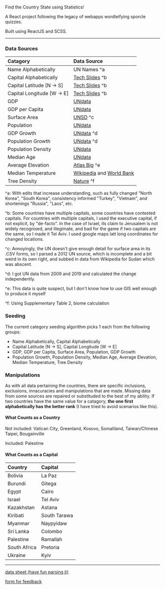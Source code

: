 Find the Country State using Statistics! 


A React project following the legacy of webapps wordleifying sporcle quizzes. 

Built using ReactJS and SCSS.

---

### Data Sources

| Catagory | Data Source |
| :--- | :--- |
| Name Alphabetically | UN Names ^a |
| Capital Alphabetically | [Tech Slides](http://techslides.com/list-of-countries-and-capitals) ^b|
| Capital Latitude [N → S] | [Tech Slides](http://techslides.com/list-of-countries-and-capitals) ^b |
| Capital Longitude [W → E] | [Tech Slides](http://techslides.com/list-of-countries-and-capitals) ^b |
| GDP | [UNdata](https://data.un.org/) |
| GDP per Capita | [UNdata](https://data.un.org/) |
| Surface Area | [UNSD](https://gist.github.com/9ps/eee96f40fe8946e674fb365f30f02d27) ^c|
| Population | [UNdata](https://data.un.org/) |
| GDP Growth | [UNdata](https://data.un.org/) ^d |
| Population Growth | [UNdata](https://data.un.org/) ^d |
| Population Density | [UNdata](https://data.un.org/) |
| Median Age | [UNdata](https://data.un.org/) |
| Average Elevation | [Atlas Big](https://www.atlasbig.com/en-us/countries-average-elevation) ^e|
| Median Temperature | [Wikipedia](https://en.wikipedia.org/wiki/List_of_countries_by_average_yearly_temperature) and [World Bank](https://climateknowledgeportal.worldbank.org/)|
| Tree Density | [Nature](https://www.nature.com/articles/nature14967) ^f|

^a: With edits that increase understanding, such as fully changed "North Korea", "South Korea", consistency informed "Turkey", "Vietnam", and shortenings "Russia", "Laos", etc.

^b: Some countries have multiple capitals, some countries have contested capitals. For countries with multiple capitals, I used the executive capital, if not explicit, by "de-facto". In the case of Israel, its claim to Jerusalem is not widely recognised, and illegimate, and bad for the game if two capitals are the same, so I made it Tel Aviv. I used google maps latt long coordinates for changed locations.

^c: Annoyingly, the UN doesn't give enough detail for surface area in its .CSV forms, so I parsed a 2012 UN source, which is incomplete and a bit weird in its own right, and subbed in data from Wikipedia for Sudan which was abscent.

^d: I got UN data from 2009 and 2019 and calculated the change independently.

^e: This data is quite suspect, but I don't know how to use GIS well enough to produce it myself

^f: Using Supplementary Table 2, biome calculation

### Seeding

The current category seeding algorithm picks 1 each from the following groups:
* Name Alphabetically, Capital Alphabetically
* Capital Latitude [N → S], Capital Longitude [W → E]
* GDP, GDP per Capita, Surface Area, Population, GDP Growth
* Population Growth, Population Density, Median Age, Average Elevation, Median Temperature, Tree Density

### Manipulations

As with all data pertaining the countries, there are specific inclusions, exclusions, innacuracies and manipulations that are made. Missing data from some sources are repaired or substituded to the best of my ability. If two countries have the same value for a catagory, **the one first alphabetically has the better rank** (I have tried to avoid scenarios like this).

#### What Counts as a Country

Not included: Vatican City, Greenland, Kosovo, Somaliland, Taiwan/Chinese Taipei, Bougainville

Included: Palestine

#### What Counts as a Capital

| Country      | Capital |
| :--- | :--- |
| Bolivia | La Paz |
| Burundi | Gitega |
| Egypt | Cairo |
| Israel | Tel Aviv |
| Kazakhstan | Astana |
| Kiribati | South Tarawa |
| Myanmar | Naypyidaw |
| Sri Lanka | Colombo |
| Palestine | Ramallah |
| South Africa | Pretoria |
| Ukraine | Kyiv |

---

[data sheet (have fun parsing it)](https://gist.github.com/9ps/062afd21e0698cfd5c39e10b83db89db)

[form for feedback](https://docs.google.com/forms/d/e/1FAIpQLSf9NfB5E7mMjUAhYh-GrwS8uS1s3jZRQQ9dAP8_DB4OKmU16w/viewform)
